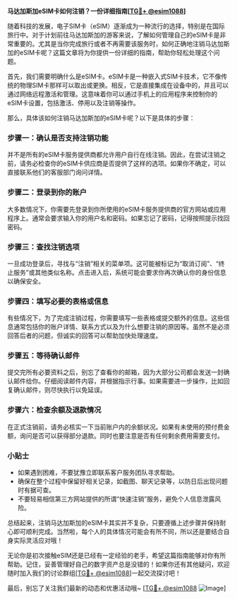 **马达加斯加eSIM卡如何注销？一份详细指南[[TG💪+ @esim1088](https://t.me/s/esim1088)]**

随着科技的发展，电子SIM卡（eSIM）逐渐成为一种流行的选择，特别是在国际旅行中。对于计划前往马达加斯加的游客来说，了解如何管理自己的eSIM卡是非常重要的。尤其是当你完成旅行或者不再需要该服务时，如何正确地注销马达加斯加的eSIM卡呢？这篇文章将为你提供一份详细的指南，帮助你轻松处理这个问题。

首先，我们需要明确什么是eSIM卡。eSIM卡是一种嵌入式SIM卡技术，它不像传统的物理SIM卡那样可以取出或更换。相反，它是直接集成在设备中的，并且可以通过网络远程激活和管理。这意味着你可以通过手机上的应用程序来控制你的eSIM卡设置，包括激活、停用以及注销等操作。

那么，具体该如何注销马达加斯加的eSIM卡呢？以下是具体的步骤：

### 步骤一：确认是否支持注销功能

并不是所有的eSIM卡服务提供商都允许用户自行在线注销。因此，在尝试注销之前，请务必检查你的eSIM卡供应商是否提供了这样的选项。如果你不确定，可以直接联系他们的客服部门询问详情。

### 步骤二：登录到你的账户

大多数情况下，你需要先登录到你所使用的eSIM卡服务提供商的官方网站或应用程序上。通常会要求输入你的用户名和密码。如果忘记了密码，记得按照提示找回密码。

### 步骤三：查找注销选项

一旦成功登录后，寻找与“注销”相关的菜单项。这可能被标记为“取消订阅”、“终止服务”或其他类似名称。点击进入后，系统可能会要求你再次确认你的身份信息以确保安全。

### 步骤四：填写必要的表格或信息

有些情况下，为了完成注销过程，你需要填写一些表格或提交额外的信息。这些信息通常包括你的账户详情、联系方式以及为什么想要注销的原因等。虽然不是必须回答后者的问题，但诚实的回答可以帮助加快处理速度。

### 步骤五：等待确认邮件

提交完所有必要资料之后，别忘了查看你的邮箱，因为大部分公司都会发送一封确认邮件给你。仔细阅读邮件内容，并根据指示行事。如果需要进一步操作，比如回复确认邮件，则尽快执行以免延误。

### 步骤六：检查余额及退款情况

在正式注销前，请务必核实一下当前账户内的余额状况。如果有未使用的预付费金额，询问是否可以获得部分退款。同时也要注意是否有任何剩余费用需要支付。

### 小贴士

- 如果遇到困难，不要犹豫立即联系客户服务团队寻求帮助。
- 确保在整个过程中保留好相关记录，如截图、聊天记录等，以防日后出现问题时有据可查。
- 不要轻易相信第三方网站提供的所谓“快速注销”服务，避免个人信息泄露风险。

总结起来，注销马达加斯加的eSIM卡其实并不复杂，只要遵循上述步骤并保持耐心即可顺利完成。当然啦，每个人的具体情况可能会有所不同，所以还是要结合自身实际灵活应对哦！

无论你是初次接触eSIM还是已经有一定经验的老手，希望这篇指南能够对你有所帮助。记住，妥善管理好自己的数字资产总是没错的！如果你还有其他疑问，欢迎随时加入我们的讨论群组[[TG💪+ @esim1088](https://t.me/s/esim1088)]一起交流探讨吧！

最后，别忘了关注我们最新的动态和优惠活动哦~ [[TG💪+ @esim1088](https://t.me/s/esim1088) ![Image](https://i.postimg.cc/4NQfJmqS/Snipaste-2025-05-13-00-14-12.png)]